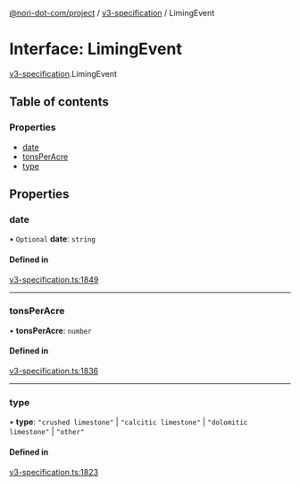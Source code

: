 [@nori-dot-com/project](../README.md) / [v3-specification](../modules/v3_specification.md) / LimingEvent

# Interface: LimingEvent

[v3-specification](../modules/v3_specification.md).LimingEvent

## Table of contents

### Properties

- [date](v3_specification.LimingEvent.md#date)
- [tonsPerAcre](v3_specification.LimingEvent.md#tonsperacre)
- [type](v3_specification.LimingEvent.md#type)

## Properties

### date

• `Optional` **date**: `string`

#### Defined in

[v3-specification.ts:1849](https://github.com/nori-dot-eco/nori-dot-com/blob/efae8bc/packages/project/src/v3-specification.ts#L1849)

___

### tonsPerAcre

• **tonsPerAcre**: `number`

#### Defined in

[v3-specification.ts:1836](https://github.com/nori-dot-eco/nori-dot-com/blob/efae8bc/packages/project/src/v3-specification.ts#L1836)

___

### type

• **type**: ``"crushed limestone"`` \| ``"calcitic limestone"`` \| ``"dolomitic limestone"`` \| ``"other"``

#### Defined in

[v3-specification.ts:1823](https://github.com/nori-dot-eco/nori-dot-com/blob/efae8bc/packages/project/src/v3-specification.ts#L1823)
